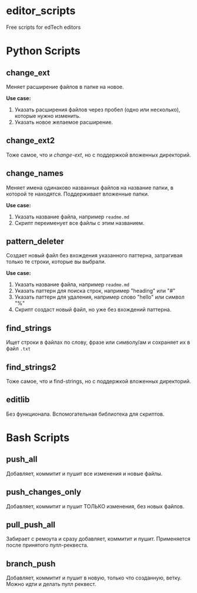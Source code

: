 # editor_scripts

Free scripts for edTech editors

# Python Scripts

## change_ext
Меняет расширение файлов в папке на новое.

**Use case:**
1. Указать расширения файлов через пробел (одно или несколько), которые нужно изменить.
2. Указать новое желаемое расширение.


## change_ext2
Тоже самое, что и *change-ext*, но с поддержкой вложенных директорий.


## change_names
Меняет имена одинаково названных файлов на название папки, в которой те находятся. Поддерживает вложенные папки.

**Use case:**
1. Указать название файла, например `readme.md`
2. Скрипт переименует все файлы с этим названием.


## pattern_deleter
Создает новый файл без вхождения указанного паттерна, затрагивая только те строки, которые вы выбрали.

**Use case:**
1. Указать название файла, например `readme.md`
2. Указать паттерн для поиска строк, например "heading" или "#"
3. Указать паттерн для удаления, например слово "hello" или символ "%"
4. Скрипт создаст новый файл, но уже без вхождений паттерна.


## find_strings
Ищет строки в файлах по слову, фразе или символу/ам и сохраняет их в файл `.txt`


## find_strings2
Тоже самое, что и find-strings, но с поддержкой вложенных директорий.


## editlib
Без функционала. Вспомогательная библиотека для скриптов.


# Bash Scripts


## push_all

Добавляет, коммитит и пушит все изменения и новые файлы.

## push_changes_only

Добавляет, коммитит и пушит ТОЛЬКО изменения, без новых файлов.

## pull_push_all

Забирает с ремоута и сразу добавляет, коммитит и пушит. Применяется после принятого пулл-реквеста.

## branch_push

Добавляет, коммитит и пушит в новую, только что созданную, ветку. Можно идти и делать пулл реквест.
